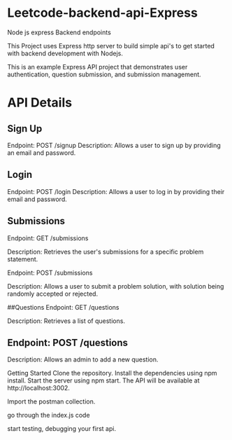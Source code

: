 # Leetcode-backend-api-Express

Node js express Backend endpoints

This Project uses Express http server to build simple api's to get started with backend development with Nodejs.

This is an example Express API project that demonstrates user authentication, question submission, and submission management.

# API  Details
## Sign Up
Endpoint: POST /signup
Description: Allows a user to sign up by providing an email and password.
## Login
Endpoint: POST /login
Description: Allows a user to log in by providing their email and password.
## Submissions
Endpoint: GET /submissions

Description: Retrieves the user's submissions for a specific problem statement.

Endpoint: POST /submissions

Description: Allows a user to submit a problem solution, with  solution being randomly accepted or rejected.

##Questions
Endpoint: GET /questions

Description: Retrieves a list of questions.

## Endpoint: POST /questions

Description: Allows an admin to add a new question.

Getting Started
Clone the repository.
Install the dependencies using npm install.
Start the server using npm start.
The API will be available at http://localhost:3002.

Import the postman collection.

go through the index.js code

start testing, debugging your first api.

